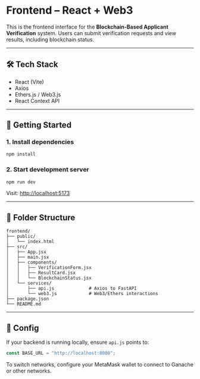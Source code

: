 # Frontend – React + Web3

This is the frontend interface for the **Blockchain-Based Applicant Verification** system. Users can submit verification requests and view results, including blockchain status.

---

## 🛠 Tech Stack

- React (Vite)
- Axios
- Ethers.js / Web3.js
- React Context API

---

## 🚀 Getting Started

### 1. Install dependencies

```bash
npm install
```

### 2. Start development server

```bash
npm run dev
```

Visit: [http://localhost:5173](http://localhost:5173)

---

## 📂 Folder Structure

```
frontend/
├── public/
│   └── index.html
├── src/
│   ├── App.jsx
│   ├── main.jsx
│   ├── components/
│   │   ├── VerificationForm.jsx
│   │   ├── ResultCard.jsx
│   │   └── BlockchainStatus.jsx
│   └── services/
│       ├── api.js             # Axios to FastAPI
│       └── web3.js            # Web3/Ethers interactions
├── package.json
└── README.md
```

---

## 🔧 Config

If your backend is running locally, ensure `api.js` points to:

```javascript
const BASE_URL = "http://localhost:8000";
```

To switch networks, configure your MetaMask wallet to connect to Ganache or other networks.
